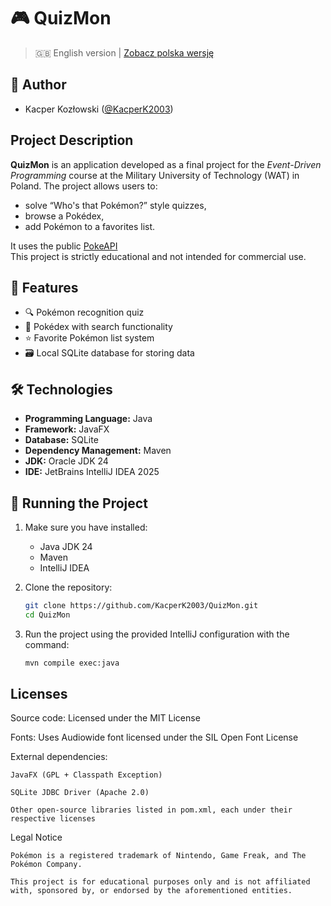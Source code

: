 # 🎮 QuizMon

>  🇬🇧 English version | [Zobacz polska wersję](README.md)

## 👥 Author
- Kacper Kozłowski ([@KacperK2003](https://github.com/KacperK2003))

## Project Description

**QuizMon** is an application developed as a final project for the *Event-Driven Programming* course at the Military University of Technology (WAT) in Poland. The project allows users to:

- solve “Who's that Pokémon?” style quizzes,
- browse a Pokédex,
- add Pokémon to a favorites list.

It uses the public [PokeAPI](https://pokeapi.co/)  
This project is strictly educational and not intended for commercial use.

## 🧩 Features

- 🔍 Pokémon recognition quiz
- 📖 Pokédex with search functionality
- ⭐ Favorite Pokémon list system
- 🗃️ Local SQLite database for storing data

## 🛠️ Technologies

- **Programming Language:** Java  
- **Framework:** JavaFX  
- **Database:** SQLite  
- **Dependency Management:** Maven  
- **JDK:** Oracle JDK 24  
- **IDE:** JetBrains IntelliJ IDEA 2025  

## 🚀 Running the Project

1. Make sure you have installed:
   - Java JDK 24  
   - Maven  
   - IntelliJ IDEA  

2. Clone the repository:
   ```bash
   git clone https://github.com/KacperK2003/QuizMon.git
   cd QuizMon
   ```

3. Run the project using the provided IntelliJ configuration with the command:
   ```bash
   mvn compile exec:java
   ```

## Licenses

Source code: Licensed under the MIT License

Fonts: Uses Audiowide font licensed under the SIL Open Font License

External dependencies:

    JavaFX (GPL + Classpath Exception)

    SQLite JDBC Driver (Apache 2.0)

    Other open-source libraries listed in pom.xml, each under their respective licenses

Legal Notice

    Pokémon is a registered trademark of Nintendo, Game Freak, and The Pokémon Company.

    This project is for educational purposes only and is not affiliated with, sponsored by, or endorsed by the aforementioned entities.
